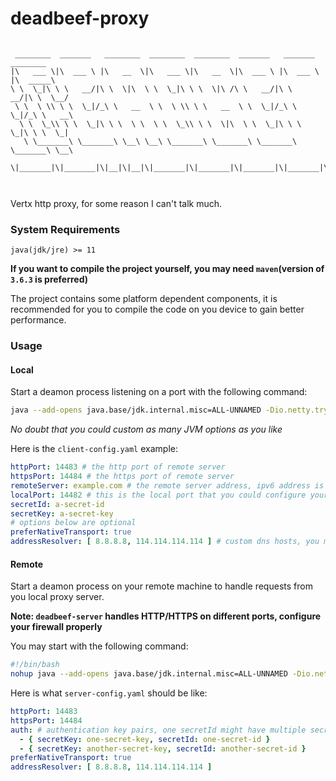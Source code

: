 # deadbeef-proxy

```text

 ________  _______   ________  ________  ________  _______   _______   ________ 
|\   ___ \|\  ___ \ |\   __  \|\   ___ \|\   __  \|\  ___ \ |\  ___ \ |\  _____\
\ \  \_|\ \ \   __/|\ \  \|\  \ \  \_|\ \ \  \|\ /\ \   __/|\ \   __/|\ \  \__/ 
 \ \  \ \\ \ \  \_|/_\ \   __  \ \  \ \\ \ \   __  \ \  \_|/_\ \  \_|/_\ \   __\
  \ \  \_\\ \ \  \_|\ \ \  \ \  \ \  \_\\ \ \  \|\  \ \  \_|\ \ \  \_|\ \ \  \_|
   \ \_______\ \_______\ \__\ \__\ \_______\ \_______\ \_______\ \_______\ \__\ 
    \|_______|\|_______|\|__|\|__|\|_______|\|_______|\|_______|\|_______|\|__| 
                                                                                
                                                                                                                                                       
```

Vertx http proxy, for some reason I can't talk much.

### System Requirements

`java(jdk/jre) >= 11`

**If you want to compile the project yourself, you may need `maven`(version of `3.6.3` is preferred)**

The project contains some platform dependent components, it is recommended for you to compile the code on you device to
gain better performance.

### Usage

#### Local

Start a deamon process listening on a port with the following command:

```bash
java --add-opens java.base/jdk.internal.misc=ALL-UNNAMED -Dio.netty.tryReflectionSetAccessible=true -jar deadbeef-client/target/deadbeef-client-1.0-SNAPSHOT.jar --config client-config.yaml
```
*No doubt that you could custom as many JVM options as you like*

Here is the `client-config.yaml` example:

```yaml
httpPort: 14483 # the http port of remote server
httpsPort: 14484 # the https port of remote server
remoteServer: example.com # the remote server address, ipv6 address is supported if your machine has access to ipv6 network
localPort: 14482 # this is the local port that you could configure your browser proxy to
secretId: a-secret-id
secretKey: a-secret-key
# options below are optional
preferNativeTransport: true
addressResolver: [ 8.8.8.8, 114.114.114.114 ] # custom dns hosts, you may just keep it empty
```

#### Remote

Start a deamon process on your remote machine to handle requests from you local proxy server.

**Note: `deadbeef-server` handles HTTP/HTTPS on different ports, configure your firewall properly**

You may start with the following command:

```bash
#!/bin/bash
nohup java --add-opens java.base/jdk.internal.misc=ALL-UNNAMED -Dio.netty.tryReflectionSetAccessible=true -jar deadbeef-server/target/deadbeef-server-1.0-SNAPSHOT.jar -c server-config.yaml > run.log 2>&1 & echo $! > pid.file
```

Here is what `server-config.yaml` should be like:

```yaml
httpPort: 14483
httpsPort: 14484
auth: # authentication key pairs, one secretId might have multiple secretKeys
  - { secretKey: one-secret-key, secretId: one-secret-id }
  - { secretKey: another-secret-key, secretId: another-secret-id }
preferNativeTransport: true
addressResolver: [ 8.8.8.8, 114.114.114.114 ]
```
